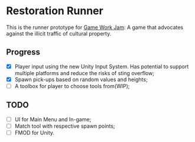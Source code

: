 # Restoration Runner

This is the runner prototype for [Game Work Jam](https://itch.io/jam/mini-game-work-jam-2023): A game that advocates against the illicit traffic of cultural property.

## Progress

- [x] Player input using the new Unity Input System. Has potential to support multiple platforms and reduce the risks of sting overflow;
- [x] Spawn pick-ups based on random values and heights;
- [ ] A toolbox for player to choose tools from(WIP);

## TODO

- [ ] UI for Main Menu and In-game;
- [ ] Match tool with respective spawn points;
- [ ] FMOD for Unity.

